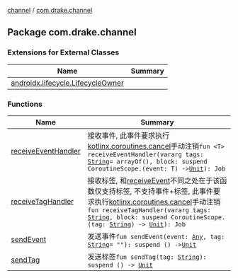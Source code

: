 [channel](../index.md) / [com.drake.channel](./index.md)

## Package com.drake.channel

### Extensions for External Classes

| Name | Summary |
|---|---|
| [androidx.lifecycle.LifecycleOwner](androidx.lifecycle.-lifecycle-owner/index.md) |  |

### Functions

| Name | Summary |
|---|---|
| [receiveEventHandler](receive-event-handler.md) | 接收事件, 此事件要求执行[kotlinx.coroutines.cancel](#)手动注销`fun <T> receiveEventHandler(vararg tags: `[`String`](https://kotlinlang.org/api/latest/jvm/stdlib/kotlin/-string/index.html)` = arrayOf(), block: suspend CoroutineScope.(event: T) -> `[`Unit`](https://kotlinlang.org/api/latest/jvm/stdlib/kotlin/-unit/index.html)`): Job` |
| [receiveTagHandler](receive-tag-handler.md) | 接收标签, 和[receiveEvent](androidx.lifecycle.-lifecycle-owner/receive-event.md)不同之处在于该函数仅支持标签, 不支持事件+标签, 此事件要求执行[kotlinx.coroutines.cancel](#)手动注销`fun receiveTagHandler(vararg tags: `[`String`](https://kotlinlang.org/api/latest/jvm/stdlib/kotlin/-string/index.html)`, block: suspend CoroutineScope.(tag: `[`String`](https://kotlinlang.org/api/latest/jvm/stdlib/kotlin/-string/index.html)`) -> `[`Unit`](https://kotlinlang.org/api/latest/jvm/stdlib/kotlin/-unit/index.html)`): Job` |
| [sendEvent](send-event.md) | 发送事件`fun sendEvent(event: `[`Any`](https://kotlinlang.org/api/latest/jvm/stdlib/kotlin/-any/index.html)`, tag: `[`String`](https://kotlinlang.org/api/latest/jvm/stdlib/kotlin/-string/index.html)` = ""): suspend () -> `[`Unit`](https://kotlinlang.org/api/latest/jvm/stdlib/kotlin/-unit/index.html) |
| [sendTag](send-tag.md) | 发送标签`fun sendTag(tag: `[`String`](https://kotlinlang.org/api/latest/jvm/stdlib/kotlin/-string/index.html)`): suspend () -> `[`Unit`](https://kotlinlang.org/api/latest/jvm/stdlib/kotlin/-unit/index.html) |
